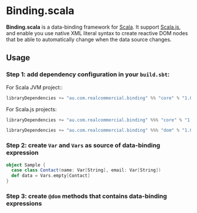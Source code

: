 # Binding.scala

**Binding.scala** is a data-binding framework for [Scala](http://www.scala-lang.org/). It support [Scala.js](http://www.scala-js.org/), and enable you use native XML literal syntax to create reactive DOM nodes that be able to automatically change when the data source changes.

## Usage

### Step 1: add dependency configuration in your `build.sbt`:

For Scala JVM project::

``` scala
libraryDependencies += "au.com.realcommercial.binding" %% "core" % "1.0.1"
```

For Scala.js projects:

``` scala
libraryDependencies += "au.com.realcommercial.binding" %%% "core" % "1.0.1"

libraryDependencies += "au.com.realcommercial.binding" %%% "dom" % "1.0.1"
```

### Step 2: create `Var` and `Vars` as source of data-binding expression

``` scala
object Sample {
  case class Contact(name: Var[String], email: Var[String])
  def data = Vars.empty[Contact]
}
```

### Step 3: create `@dom` methods that contains data-binding expressions

